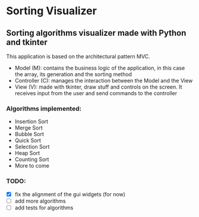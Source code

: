 # Sorting Visualizer

## Sorting algorithms visualizer made with Python and tkinter

This application is based on the architectural pattern MVC.

- Model (M): contains the business logic of the application, in this case the array, its generation and the sorting method
- Controller (C): manages the interaction between the Model and the View
- View (V): made with tkinter, draw stuff and controls on the screen. It receives input from the user and send commands to the controller

### Algorithms implemented:
- Insertion Sort
- Merge Sort
- Bubble Sort
- Quick Sort
- Selection Sort
- Heap Sort
- Counting Sort
- More to come

### TODO:
- [x] fix the alignment of the gui widgets (for now)
- [ ] add more algorithms
- [ ] add tests for algorithms
